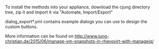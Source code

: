To install the methods into your appliance, download the cjung directory tree, zip it and import it via "Automate, Import/Export"

dialog_export*.yml contains example dialogs you can use to design the custom buttons.

More information can be found on http://www.jung-christian.de/2015/06/manage-vm-snapshots-in-rhevovirt-with-manageiq/

